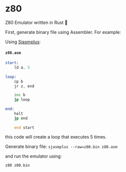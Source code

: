 # z80
Z80 Emulator written in Rust :crab:


First, generate binary file using Assembler. For example:

Using [Sjasmplus](https://github.com/z00m128/sjasmplus):

#### **`z80.asm`**
```asm
start:
    ld a, 5
    
loop:
    cp b
    jr z, end

    inc b
    jp loop
    
end:
    halt 
    jp end
    
    end start
```

this code will create a loop that executes 5 times.


Generate binary file:
`sjasmplus --raw=z80.bin z80.asm`


and run the emulator using:

`z80 z80.bin`
